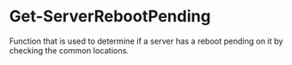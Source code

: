 # Get-ServerRebootPending 
Function that is used to determine if a server has a reboot pending on it by checking the common locations.